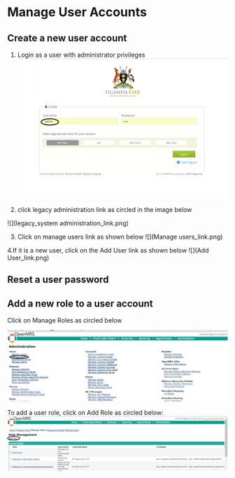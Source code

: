 # Manage User Accounts
## Create a new user account
1. Login as a user with administrator privileges
![](Log_in_as_Admin_link.png)


2. click legacy administration link as circled in the image below

![](legacy_system administration_link.png)

3. Click on manage users link as shown below
![](Manage users_link.png)


4.If it is a new user, click on the Add User link as shown below
![](Add User_link.png)
## Reset a user password

## Add a new role to a user account 
Click on Manage Roles as circled below

![](manage_user_roles.png)

To add a  user role, click on Add Role as  circled below:
![](Add_user_role_link.png)


